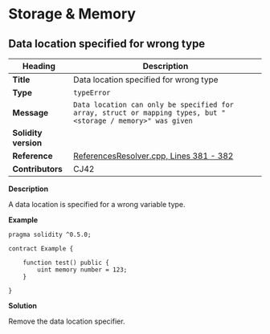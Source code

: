 # Storage & Memory

## Data location specified for wrong type

|Heading|Description|
|-|-|
|**Title**|Data location specified for wrong type|
|**Type**|`typeError`|
|**Message**|```Data location can only be specified for array, struct or mapping types, but "<storage / memory>" was given```|
|**Solidity version**||
|**Reference**|[ReferencesResolver.cpp, Lines 381 - 382](https://github.com/ethereum/solidity/blob/f05805c955f73fd2ea1d14dc9edf14b472631b17/libsolidity/analysis/ReferencesResolver.cpp#L381-L382)|
|**Contributors**|CJ42|


**Description**

A data location is specified for a wrong variable type.

**Example**

```solidity
pragma solidity ^0.5.0;

contract Example {
    
    function test() public {
        uint memory number = 123;
    }
    
}
```

**Solution**

Remove the data location specifier.
